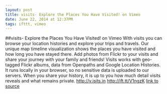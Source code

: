 ```yaml
---
layout: post
title: visits- Explore the Places You Have Visited! on Vimeo
date: June 22, 2014 at 12:37PM
tags: ifttt, vimeo
---
```

##visits- Explore the Places You Have Visited! on Vimeo
With visits you can browse your location histories and explore your trips and travels. Our unique map timeline visualization shows the places you have visited and how long you have stayed there. Add photos from Flickr to your visits and share your journey with your family and friends! Visits works with geo-tagged Flickr albums, data from Openpaths and Google Location Histories. It runs locally in your browser, so no sensitive data is uploaded to our servers. When you share your history, it is up to you how much detail visits reveals and what remains private. http://v.isits.in http://ift.tt/V1ngzK
[link to source](http://ift.tt/1uStMDs) 

